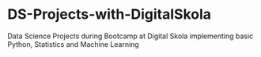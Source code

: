 # DS-Projects-with-DigitalSkola
Data Science Projects during Bootcamp at Digital Skola implementing basic Python, Statistics and Machine Learning
